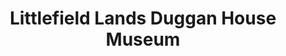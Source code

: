 ---
layout: repo
title: "Littlefield Lands Duggan House Museum"
id: 17486
permalink: repos/17486/
---